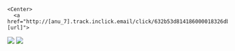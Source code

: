     <Center>
      <a href="http://[anu_7].track.inclick.email/click/632b53d814186000018326db/632c88ff7ced8500010b91b9/632b52f93e06a40001543671/632c89527d6e1a00011f1a74#[url]">
   </div>
       <img src="s[n_7].sendpul.se/files/emailservice/userfiles/8e41afa9c749bcc5f074ddd68821c2a18662908/ws1.PNG?[n_11]"></a></a>
           <td><a href="http://[anu_7].track.inclick.email/click/632b53d814186000018326db/632c88ff7ced8500010b91b9/632b52f93e06a40001543671/632c89527d6e1a00011f1a74#[unsub]">
               <img src="s[n_7].sendpul.se/files/emailservice/userfiles/8e41afa9c749bcc5f074ddd68821c2a18662908/ws2.PNG?[n_11]"></td></a>
       </a>
   </Div>
